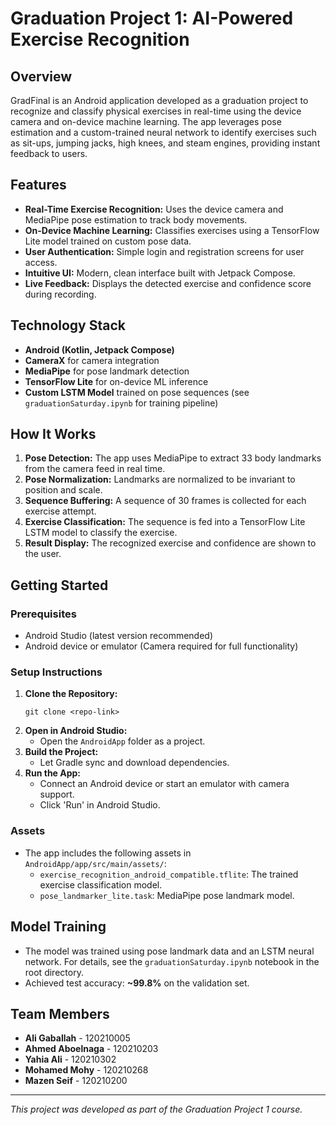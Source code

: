 # Graduation Project 1: AI-Powered Exercise Recognition

## Overview
GradFinal is an Android application developed as a graduation project to recognize and classify physical exercises in real-time using the device camera and on-device machine learning. The app leverages pose estimation and a custom-trained neural network to identify exercises such as sit-ups, jumping jacks, high knees, and steam engines, providing instant feedback to users.

## Features
- **Real-Time Exercise Recognition:** Uses the device camera and MediaPipe pose estimation to track body movements.
- **On-Device Machine Learning:** Classifies exercises using a TensorFlow Lite model trained on custom pose data.
- **User Authentication:** Simple login and registration screens for user access.
- **Intuitive UI:** Modern, clean interface built with Jetpack Compose.
- **Live Feedback:** Displays the detected exercise and confidence score during recording.

## Technology Stack
- **Android (Kotlin, Jetpack Compose)**
- **CameraX** for camera integration
- **MediaPipe** for pose landmark detection
- **TensorFlow Lite** for on-device ML inference
- **Custom LSTM Model** trained on pose sequences (see `graduationSaturday.ipynb` for training pipeline)

## How It Works
1. **Pose Detection:** The app uses MediaPipe to extract 33 body landmarks from the camera feed in real time.
2. **Pose Normalization:** Landmarks are normalized to be invariant to position and scale.
3. **Sequence Buffering:** A sequence of 30 frames is collected for each exercise attempt.
4. **Exercise Classification:** The sequence is fed into a TensorFlow Lite LSTM model to classify the exercise.
5. **Result Display:** The recognized exercise and confidence are shown to the user.

## Getting Started
### Prerequisites
- Android Studio (latest version recommended)
- Android device or emulator (Camera required for full functionality)

### Setup Instructions
1. **Clone the Repository:**
   ```
   git clone <repo-link>
   ```
2. **Open in Android Studio:**
   - Open the `AndroidApp` folder as a project.
3. **Build the Project:**
   - Let Gradle sync and download dependencies.
4. **Run the App:**
   - Connect an Android device or start an emulator with camera support.
   - Click 'Run' in Android Studio.

### Assets
- The app includes the following assets in `AndroidApp/app/src/main/assets/`:
  - `exercise_recognition_android_compatible.tflite`: The trained exercise classification model.
  - `pose_landmarker_lite.task`: MediaPipe pose landmark model.

## Model Training
- The model was trained using pose landmark data and an LSTM neural network. For details, see the `graduationSaturday.ipynb` notebook in the root directory.
- Achieved test accuracy: **~99.8%** on the validation set.

## Team Members
- **Ali Gaballah** - 120210005
- **Ahmed Aboelnaga** - 120210203
- **Yahia Ali** - 120210302
- **Mohamed Mohy** - 120210268
- **Mazen Seif** - 120210200

---
*This project was developed as part of the Graduation Project 1 course.*
